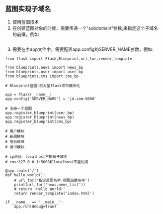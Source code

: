 ## 蓝图实现子域名

1. 使用蓝图技术
2. 在创建蓝图对象的时候，需要传递一个"subdomain"参数,来指定这个子域名的前缀，例如

```

```

3. 需要在主app文件中，需要配置app.config的SERVER\_NAME参数，例如:

```
from flask import Flask,Blueprint,url_for,render_template

from blueprints.news import news_bp
from blueprints.user import user_bp
from blueprints.cms import cms_bp

# Blueprint蓝图:将大型flask项目模块化

app = Flask(__name__)
app.config['SERVER_NAME'] = 'jd.com:5000'

# 注册一个蓝图
app.register_blueprint(user_bp)
app.register_blueprint(news_bp)
app.register_blueprint(cms_bp)

# 用户模块
# 新闻模块
# 电影模块
# 读书模块

# ip地址、localhost不能有子域名
# cms:127.0.0.1:5000和localhost不能访问

@app.route('/')
def hello_world():
    # url_for('指定蓝图名字.视图函数名字')
    print(url_for('news.news_list'))
    # return 'Hello World!'
    return render_template('index.html')

if __name__ == '__main__':
    app.run(debug=True)

```



